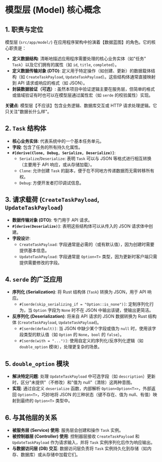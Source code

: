 # 模型层 (Model) 核心概念

## 1. 职责与定位

模型层 (`src/app/model/`) 在应用程序架构中扮演着【数据蓝图】的角色。它的核心职责是：

- **定义数据结构**: 清晰地描述应用程序需要处理的核心业务实体（如"任务" `Task`）以及它们拥有的属性（如 `id`, `title`, `completed`）。
- **定义数据传输对象 (DTO)**: 定义用于特定操作（如创建、更新）的数据载体结构（如 `CreateTaskPayload`, `UpdateTaskPayload`）。这些结构体通常直接映射到 API 请求或响应的格式（如 JSON）。
- **封装数据验证（可选）**: 虽然本项目中验证逻辑主要在服务层，但简单的格式或值域验证有时也可以在模型层通过属性宏（如 `serde` 的校验属性）实现。

**关键点**: 模型层【不应该】包含业务逻辑、数据库交互或 HTTP 请求处理逻辑。它只关注"数据长什么样"。

## 2. `Task` 结构体

- **核心业务实体**: 代表系统中的一个基本任务单元。
- **字段**: 包含了任务的所有持久化属性。
- **`#[derive(Clone, Debug, Serialize, Deserialize)]`**: 
    - `Serialize`/`Deserialize`: 表明 `Task` 可以与 JSON 等格式进行相互转换（主要用于 API 响应，或从存储加载）。
    - `Clone`: 允许创建 `Task` 的副本，便于在不同地方传递数据而无需转移所有权。
    - `Debug`: 方便开发者打印调试信息。

## 3. 请求载荷 (`CreateTaskPayload`, `UpdateTaskPayload`)

- **数据传输对象 (DTO)**: 专门用于 API 请求。
- **`#[derive(Deserialize)]`**: 表明这些结构体可以从传入的 JSON 请求体中创建。
- **字段设计**: 
    - `CreateTaskPayload`: 字段通常是必需的（或有默认值），因为创建时需要提供基本信息。
    - `UpdateTaskPayload`: 字段通常是 `Option<T>` 类型，因为更新时客户端只需提供需要修改的字段。

## 4. `serde` 的广泛应用

- **序列化 (Serialization)**: 将 Rust 结构体 (`Task`) 转换为 JSON，用于 API 响应。
    - `#[serde(skip_serializing_if = "Option::is_none")]`: 定制序列化行为，当 `Option` 字段为 `None` 时不在 JSON 中输出该键，使输出更简洁。
- **反序列化 (Deserialization)**: 将来自 API 请求的 JSON 数据转换为 Rust 结构体 (`CreateTaskPayload`, `UpdateTaskPayload`)。
    - `#[serde(default)]`: 当 JSON 中缺少某个字段或值为 `null` 时，使用该字段类型的默认值（如 `Option` 的 `None`，`bool` 的 `false`）。
    - `#[serde(with = "...")]`: 使用自定义的序列化/反序列化逻辑（如 `double_option` 模块），处理更复杂的场景。

## 5. `double_option` 模块

- **解决特定问题**: 处理 `UpdateTaskPayload` 中可选字段（如 `description`）更新时，区分"未提供"（不修改）和"值为 null"（清除）这两种意图。
- **实现**: 通过自定义 `deserialize` 函数，内部解析 `Option<Option<T>>`，外部返回 `Option<T>`，巧妙地将 JSON 的三种状态（键不存在、值为 null、有值）映射到最终的 `Option<T>` 类型中。

## 6. 与其他层的关系

- **被服务层 (Service) 使用**: 服务层会创建和操作 `Task` 实例。
- **被控制器层 (Controller) 使用**: 控制器层接收 `CreateTaskPayload` 和 `UpdateTaskPayload` 作为请求输入，并将 `Task` 实例序列化后作为响应输出。
- **与数据访问层 (DB) 交互**: 数据访问层负责将 `Task` 实例持久化到存储（如内存、数据库）或从存储中加载它们。 